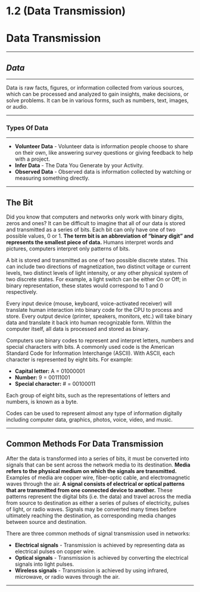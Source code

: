 # 1.2 (Data Transmission)

# Data Transmission

---

## ***Data***

---

Data is raw facts, figures, or information collected from various sources, which can be processed and analyzed to gain insights, make decisions, or solve problems. It can be in various forms, such as numbers, text, images, or audio.

---

### **Types Of Data**

---

- **Volunteer Data** - Volunteer data is information people choose to share on their own, like answering survey questions or giving feedback to help with a project.
- **Infer Data** - The Data You Generate by your Activity.
- **Observed Data** - Observed data is information collected by watching or measuring something directly.

---

## **The Bit**

Did you know that computers and networks only work with binary digits, zeros and ones? It can be difficult to imagine that all of our data is stored and transmitted as a series of bits. Each bit can only have one of two possible values, 0 or 1. **The term bit is an abbreviation of “binary digit” and represents the smallest piece of data.** Humans interpret words and pictures, computers interpret only patterns of bits.

A bit is stored and transmitted as one of two possible discrete states. This can include two directions of magnetization, two distinct voltage or current levels, two distinct levels of light intensity, or any other physical system of two discrete states. For example, a light switch can be either On or Off; in binary representation, these states would correspond to 1 and 0 respectively.

Every input device (mouse, keyboard, voice-activated receiver) will translate human interaction into binary code for the CPU to process and store. Every output device (printer, speakers, monitors, etc.) will take binary data and translate it back into human recognizable form. Within the computer itself, all data is processed and stored as binary.

Computers use binary codes to represent and interpret letters, numbers and special characters with bits. A commonly used code is the American Standard Code for Information Interchange (ASCII). With ASCII, each character is represented by eight bits. For example:

- **Capital letter:** A = 01000001
- **Number:** 9 = 00111001
- **Special character:** # = 00100011

Each group of eight bits, such as the representations of letters and numbers, is known as a byte.

Codes can be used to represent almost any type of information digitally including computer data, graphics, photos, voice, video, and music.

---

## **Common Methods For Data Transmission**

After the data is transformed into a series of bits, it must be converted into signals that can be sent across the network media to its destination. **Media refers to the physical medium on which the signals are transmitted.** Examples of media are copper wire, fiber-optic cable, and electromagnetic waves through the air. **A signal consists of electrical or optical patterns that are transmitted from one connected device to another.** These patterns represent the digital bits (i.e. the data) and travel across the media from source to destination as either a series of pulses of electricity, pulses of light, or radio waves. Signals may be converted many times before ultimately reaching the destination, as corresponding media changes between source and destination.

There are three common methods of signal transmission used in networks:

- **Electrical signals** - Transmission is achieved by representing data as electrical pulses on copper wire.
- **Optical signals** - Transmission is achieved by converting the electrical signals into light pulses.
- **Wireless signals** - Transmission is achieved by using infrared, microwave, or radio waves through the air.

---




